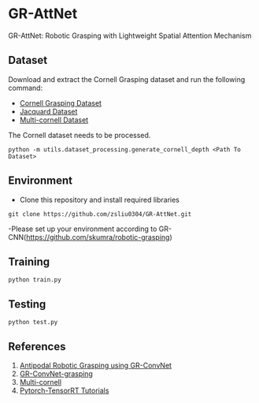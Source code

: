 # GR-AttNet
GR-AttNet: Robotic Grasping with Lightweight Spatial Attention Mechanism

## Dataset

Download and extract the Cornell Grasping dataset and run the following command: 
-   [Cornell Grasping Dataset](http://pr.cs.cornell.edu/grasping/rect_data/data.php)
-   [Jacquard Dataset](https://jacquard.liris.cnrs.fr/)
-   [Multi-cornell Dataset](https://github.com/ivalab/grasp_multiObject)

The Cornell dataset needs to be processed.
```
python -m utils.dataset_processing.generate_cornell_depth <Path To Dataset>

````

## Environment
- Clone this repository and install required libraries
```
git clone https://github.com/zsliu0304/GR-AttNet.git

```
-Please set up your environment according to GR-CNN(https://github.com/skumra/robotic-grasping)

## Training
```
python train.py
````

## Testing
```
python test.py
````





## References
1. [Antipodal Robotic Grasping using GR-ConvNet](https://github.com/skumra/robotic-grasping)
2. [GR-ConvNet-grasping](https://github.com/Loahit5101/GR-ConvNet-grasping/blob/main/README.md)
3. [Multi-cornell](https://github.com/ivalab/grasp_multiObject_multiGrasp)
4. [Pytorch-TensorRT Tutorials](https://github.com/pytorch/TensorRT/tree/master/examples)

